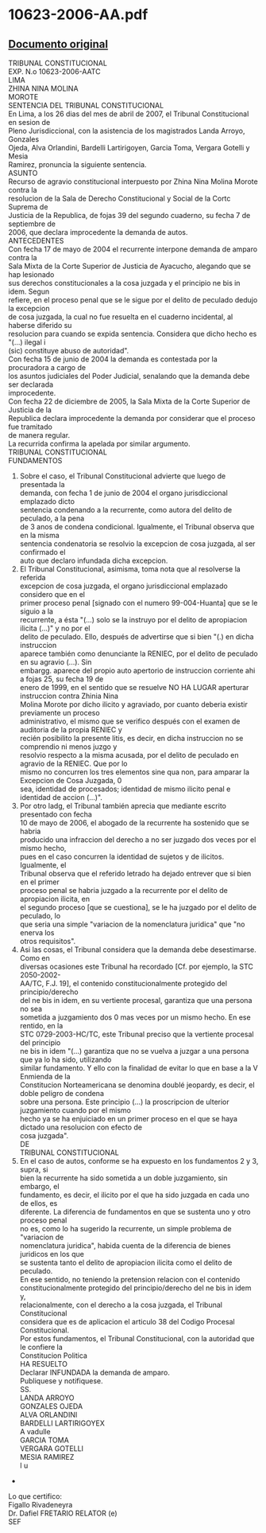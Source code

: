 
10623-2006-AA.pdf
=================
  
[Documento original](https://tc.gob.pe/jurisprudencia/2007/10623-2006-AA.pdf)  
---  
TRIBUNAL CONSTITUCIONAL  
EXP. N.o 10623-2006-AATC  
LIMA  
ZHINA NINA MOLINA  
MOROTE  
SENTENCIA DEL TRIBUNAL CONSTITUCIONAL  
En Lima, a los 26 dias del mes de abril de 2007, el Tribunal Constitucional en sesion de  
Pleno Jurisdiccional, con la asistencia de los magistrados Landa Arroyo, Gonzales  
Ojeda, Alva Orlandini, Bardelli Lartirigoyen, Garcia Toma, Vergara Gotelli y Mesia  
Ramirez, pronuncia la siguiente sentencia.  
ASUNTO  
Recurso de agravio constitucional interpuesto por Zhina Nina Molina Morote contra la  
resolucion de la Sala de Derecho Constitucional y Social de la Cortc Suprema de  
Justicia de la Republica, de fojas 39 del segundo cuaderno, su fecha 7 de septiembre de  
2006, que declara improcedente la demanda de autos.  
ANTECEDENTES  
Con fecha 17 de mayo de 2004 el recurrente interpone demanda de amparo contra la  
Sala Mixta de la Corte Superior de Justicia de Ayacucho, alegando que se hap lesionado  
sus derechos constitucionales a la cosa juzgada y el principio ne bis in idem. Segun  
refiere, en el proceso penal que se le sigue por el delito de peculado dedujo la excepcion  
de cosa juzgada, la cual no fue resuelta en el cuaderno incidental, al haberse diferido su  
resolucion para cuando se expida sentencia. Considera que dicho hecho es "(...) ilegal i  
(sic) constituye abuso de autoridad".  
Con fecha 15 de junio de 2004 la demanda es contestada por la procuradora a cargo de  
los asuntos judiciales del Poder Judicial, senalando que la demanda debe ser declarada  
improcedente.  
Con fecha 22 de diciembre de 2005, la Sala Mixta de la Corte Superior de Justicia de la  
Republica declara improcedente la demanda por considerar que el proceso fue tramitado  
de manera regular.  
La recurrida confirma la apelada por similar argumento.  
TRIBUNAL CONSTITUCIONAL  
FUNDAMENTOS  
1. Sobre el caso, el Tribunal Constitucional advierte que luego de presentada la  
demanda, con fecha 1 de junio de 2004 el organo jurisdiccional emplazado dicto  
sentencia condenando a la recurrente, como autora del delito de peculado, a la pena  
de 3 anos de condena condicional. Igualmente, el Tribunal observa que en la misma  
sentencia condenatoria se resolvio la excepcion de cosa juzgada, al ser confirmado el  
auto que declaro infundada dicha excepcion.  
2. El Tribunal Constitucional, asimisma, toma nota que al resolverse la referida  
excepcion de cosa juzgada, el organo jurisdiccional emplazado considero que en el  
primer proceso penal [signado con el numero 99-004-Huanta] que se le siguio a la  
recurrente, a ésta "(...) solo se la instruyo por el delito de apropiacion ilicita (...)" y no por el  
delito de peculado. Ello, después de advertirse que si bien "(.) en dicha instruccion  
aparece también como denunciante la RENIEC, por el delito de peculado en su agravio (...). Sin  
embargg. aparece del propio auto apertorio de instruccion corriente ahi a fojas 25, su fecha 19 de  
enero de 1999, en el sentido que se resuelve NO HA LUGAR aperturar instruccion contra Zhinia Nina  
Molina Morote por dicho ilicito y agraviado, por cuanto deberia existir previamente un proceso  
administrativo, el mismo que se verifico después con el examen de auditoria de la propia RENIEC y  
recién posibilito la presente litis, es decir, en dicha instruccion no se comprendio ni menos juzgo y  
resolvio respecto a la misma acusada, por el delito de peculado en agravio de la RENIEC. Que por lo  
mismo no concurren los tres elementos sine qua non, para amparar la Excepcion de Cosa Juzgada, 0  
sea, identidad de procesados; identidad de mismo ilicito penal e identidad de accion (...)".  
3. Por otro ladg, el Tribunal también aprecia que mediante escrito presentado con fecha  
10 de mayo de 2006, el abogado de la recurrente ha sostenido que se habria  
producido una infraccion del derecho a no ser juzgado dos veces por el mismo hecho,  
pues en el caso concurren la identidad de sujetos y de ilicitos. Igualmente, el  
Tribunal observa que el referido letrado ha dejado entrever que si bien en el primer  
proceso penal se habria juzgado a la recurrente por el delito de apropiacion ilicita, en  
el segundo proceso [que se cuestiona], se le ha juzgado por el delito de peculado, lo  
que seria una simple "variacion de la nomenclatura juridica" que "no enerva los  
otros requisitos".  
4. Asi las cosas, el Tribunal considera que la demanda debe desestimarse. Como en  
diversas ocasiones este Tribunal ha recordado [Cf. por ejemplo, la STC 2050-2002-  
AA/TC, F.J. 19], el contenido constitucionalmente protegido del principio/derecho  
del ne bis in idem, en su vertiente procesal, garantiza que una persona no sea  
sometida a juzgamiento dos 0 mas veces por un mismo hecho. En ese rentido, en la  
STC 0729-2003-HC/TC, este Tribunal preciso que la vertiente procesal del principio  
ne bis in idem "(...) garantiza que no se vuelva a juzgar a una persona que ya lo ha sido, utilizando  
similar fundamento. Y ello con la finalidad de evitar lo que en base a la V Enmienda de la  
Constitucion Norteamericana se denomina doublé jeopardy, es decir, el doble peligro de condena  
sobre una persona. Este principio (...) la proscripcion de ulterior juzgamiento cuando por el mismo  
hecho ya se ha enjuiciado en un primer proceso en el que se haya dictado una resolucion con efecto de  
cosa juzgada".  
DE  
TRIBUNAL CONSTITUCIONAL  
5. En el caso de autos, conforme se ha expuesto en los fundamentos 2 y 3, supra, si  
bien la recurrente ha sido sometida a un doble juzgamiento, sin embargo, el  
fundamento, es decir, el ilicito por el que ha sido juzgada en cada uno de ellos, es  
diferente. La diferencia de fundamentos en que se sustenta uno y otro proceso penal  
no es, como lo ha sugerido la recurrente, un simple problema de "variacion de  
nomenclatura juridica", habida cuenta de la diferencia de bienes juridicos en los que  
se sustenta tanto el delito de apropiacion ilicita como el delito de peculado.  
En ese sentido, no teniendo la pretension relacion con el contenido  
constitucionalmente protegido del principio/derecho del ne bis in idem y,  
relacionalmente, con el derecho a la cosa juzgada, el Tribunal Constitucional  
considera que es de aplicacion el articulo 38 del Codigo Procesal Constitucional.  
Por estos fundamentos, el Tribunal Constitucional, con la autoridad que le confiere la  
Constitucion Politica  
HA RESUELTO  
Declarar INFUNDADA la demanda de amparo.  
Publiquese y notifiquese.  
SS.  
LANDA ARROYO  
GONZALES OJEDA  
ALVA ORLANDINI  
BARDELLI LARTIRIGOYEX  
A vadulle  
GARCIA TOMA  
VERGARA GOTELLI  
MESIA RAMIREZ  
l u  
-  
Lo que certifico:  
Figallo Rivadeneyra  
Dr. Dafiel FRETARIO RELATOR (e)  
SEF